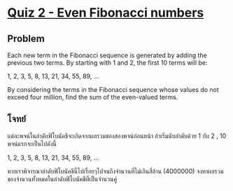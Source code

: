 # [Quiz 2 - Even Fibonacci numbers](https://projecteuler.net/problem=2)

## Problem
Each new term in the Fibonacci sequence is generated by adding the previous two terms. By starting with 1 and 2, the first 10 terms will be:

1, 2, 3, 5, 8, 13, 21, 34, 55, 89, ...

By considering the terms in the Fibonacci sequence whose values do not exceed four million, find the sum of the even-valued terms.

## โจทย์
แต่ละพจน์ในลำดับฟิโบนัคชีจะเกิดจากผลรวมของสองพจน์ก่อนหน้า ถ้าเริ่มนับลำดับด้วย 1 กับ 2 , 10 พจน์แรกจะเป็นไปดังนี้

1, 2, 3, 5, 8, 13, 21, 34, 55, 89, ...

หากเราพิจารณาลำดับฟิโบนัคชีนี้ไปเรื่อยๆไปจนถึงจำนวนที่ไม่เกินสี่ล้าน (4000000) จงหาผลรวมของจำนวนทั้งหมดในลำดับฟิโบนัคชีที่เป็นจำนวนคู่